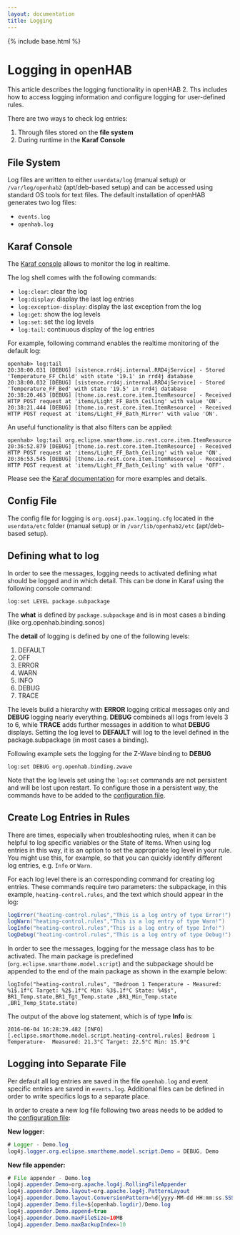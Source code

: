 ```yaml
---
layout: documentation
title: Logging
---
```


{% include base.html %}

# Logging in openHAB

This article describes the logging functionality in openHAB 2.
Ths includes how to access logging information and configure logging for user-defined rules.

There are two ways to check log entries:

1. Through files stored on the **file system**
2. During runtime in the **Karaf Console**

## File System

Log files are written to either `userdata/log` (manual setup) or `/var/log/openhab2` (apt/deb-based setup) and can be accessed using standard OS tools for text files. The default installation of openHAB generates two log files:

- `events.log`
- `openhab.log`

## Karaf Console

The [Karaf console](console.html) allows to monitor the log in realtime.

The log shell comes with the following commands:

- `log:clear`: clear the log
- `log:display`: display the last log entries
- `log:exception-display`: display the last exception from the log
- `log:get`: show the log levels
- `log:set`: set the log levels
- `log:tail`: continuous display of the log entries

For example, following command enables the realtime monitoring of the default log:

```
openhab> log:tail
20:38:00.031 [DEBUG] [sistence.rrd4j.internal.RRD4jService] - Stored 'Temperature_FF_Child' with state '19.1' in rrd4j database
20:38:00.032 [DEBUG] [sistence.rrd4j.internal.RRD4jService] - Stored 'Temperature_FF_Bed' with state '19.5' in rrd4j database
20:38:20.463 [DEBUG] [thome.io.rest.core.item.ItemResource] - Received HTTP POST request at 'items/Light_FF_Bath_Ceiling' with value 'ON'.
20:38:21.444 [DEBUG] [thome.io.rest.core.item.ItemResource] - Received HTTP POST request at 'items/Light_FF_Bath_Mirror' with value 'ON'.
```
An useful functionality is that also filters can be applied:

```
openhab> log:tail org.eclipse.smarthome.io.rest.core.item.ItemResource
20:36:52.879 [DEBUG] [thome.io.rest.core.item.ItemResource] - Received HTTP POST request at 'items/Light_FF_Bath_Ceiling' with value 'ON'.
20:36:53.545 [DEBUG] [thome.io.rest.core.item.ItemResource] - Received HTTP POST request at 'items/Light_FF_Bath_Ceiling' with value 'OFF'.
```

Please see the [Karaf documentation](http://karaf.apache.org/manual/latest/#_commands_2) for more examples and details.

## Config File

The config file for logging is `org.ops4j.pax.logging.cfg` located in the `userdata/etc` folder (manual setup) or in `/var/lib/openhab2/etc` (apt/deb-based setup).

## Defining what to log

In order to see the messages, logging needs to activated defining what should be logged and in which detail. This can be done in Karaf using the following console command:

```text
log:set LEVEL package.subpackage
```

The **what** is defined by `package.subpackage` and is in most cases a binding (like org.openhab.binding.sonos)

The **detail** of logging is defined by one of the following levels:

1. DEFAULT
2. OFF
3. ERROR
4. WARN
5. INFO
6. DEBUG
7. TRACE

The levels build a hierarchy with **ERROR** logging critical messages only and **DEBUG** logging nearly everything. **DEBUG** combineds all logs from levels 3 to 6, while **TRACE** adds further messages in addition to what **DEBUG** displays.
Setting the log level to **DEFAULT** will log to the level defined in the package.subpackage (in most cases a binding).

Following example sets the logging for the Z-Wave binding to **DEBUG**

```text
log:set DEBUG org.openhab.binding.zwave
```

Note that the log levels set using the `log:set` commands are not persistent and will be lost upon restart. To configure those in a persistent way, the commands have to be added to the [configuration file](#config-file).

## Create Log Entries in Rules

There are times, especially when troubleshooting rules, when it can be helpful to log specific variables or the State of Items.
When using log entries in this way, it is an option to set the appropriate log level in your rule.
You might use this, for example, so that you can quickly identify different log entries, e.g. `Info` or `Warn`.

For each log level there is an corresponding command for creating log entries. These commands require two parameters: the subpackage, in this example, `heating-control.rules`, and the text which should appear in the log:

```java
logError("heating-control.rules","This is a log entry of type Error!")
logWarn("heating-control.rules","This is a log entry of type Warn!")
logInfo("heating-control.rules","This is a log entry of type Info!")
logDebug("heating-control.rules","This is a log entry of type Debug!")
```

In order to see the messages, logging for the message class has to be activated.
The main package is predefined (`org.eclipse.smarthome.model.script`) and the subpackage should be appended to the end of the main package as shown in the example below:

```text
logInfo("heating-control.rules", "Bedroom 1 Temperature - Measured: %1$.1f°C Target: %2$.1f°C Min: %3$.1f°C State: %4$s", BR1_Temp.state,BR1_Tgt_Temp.state ,BR1_Min_Temp.state ,BR1_Temp_State.state)
```

The output of the above log statement, which is of type **Info** is:

```
2016-06-04 16:28:39.482 [INFO] [.eclipse.smarthome.model.script.heating-control.rules] Bedroom 1 Temperature-  Measured: 21.3°C Target: 22.5°C Min: 15.9°C
```

## Logging into Separate File

Per default all log entries are saved in the file `openhab.log` and event specific entries are saved in `events.log`. Additional files can be defined in order to write specifics logs to a separate place.

In order to create a new log file following two areas needs to be added to the [configuration file](#config-file):

**New logger:**

```java
# Logger - Demo.log
log4j.logger.org.eclipse.smarthome.model.script.Demo = DEBUG, Demo
```

**New file appender:**

```java
# File appender - Demo.log
log4j.appender.Demo=org.apache.log4j.RollingFileAppender
log4j.appender.Demo.layout=org.apache.log4j.PatternLayout
log4j.appender.Demo.layout.ConversionPattern=%d{yyyy-MM-dd HH:mm:ss.SSS} [%-5.5p] [%-36.36c] - %m%n
log4j.appender.Demo.file=${openhab.logdir}/Demo.log
log4j.appender.Demo.append=true
log4j.appender.Demo.maxFileSize=10MB
log4j.appender.Demo.maxBackupIndex=10
```
